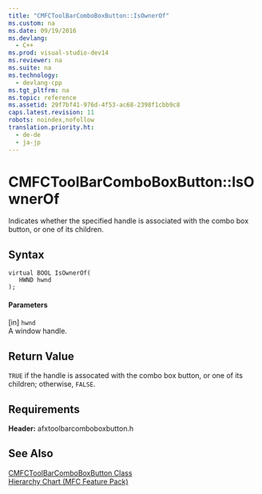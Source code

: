 ```yaml
---
title: "CMFCToolBarComboBoxButton::IsOwnerOf"
ms.custom: na
ms.date: 09/19/2016
ms.devlang: 
  - C++
ms.prod: visual-studio-dev14
ms.reviewer: na
ms.suite: na
ms.technology: 
  - devlang-cpp
ms.tgt_pltfrm: na
ms.topic: reference
ms.assetid: 29f7bf41-976d-4f53-ac68-2398f1cbb9c8
caps.latest.revision: 11
robots: noindex,nofollow
translation.priority.ht: 
  - de-de
  - ja-jp
---
```

# CMFCToolBarComboBoxButton::IsOwnerOf
Indicates whether the specified handle is associated with the combo box button, or one of its children.  
  
## Syntax  
  
```  
virtual BOOL IsOwnerOf(  
   HWND hwnd  
);  
```  
  
#### Parameters  
 [in] `hwnd`  
 A window handle.  
  
## Return Value  
 `TRUE` if the handle is assocated with the combo box button, or one of its children; otherwise, `FALSE`.  
  
## Requirements  
 **Header:** afxtoolbarcomboboxbutton.h  
  
## See Also  
 [CMFCToolBarComboBoxButton Class](../vs140/CMFCToolBarComboBoxButton-Class.md)   
 [Hierarchy Chart (MFC Feature Pack)](../vs140/Hierarchy-Chart.md)